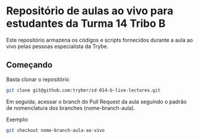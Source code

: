 # Repositório de aulas ao vivo para estudantes da Turma 14 Tribo B

Este repositório armazena os códigos e scripts fornecidos durante a aula ao vivo pelas pessoas especialista da Trybe.


## Começando

Basta clonar o repositório

```sh
git clone git@github.com:tryber/sd-014-b-live-lectures.git
```

Em seguida, acessar o branch do Pull Request da aula seguindo o padrão de nomenclatura dos branches (nome-branch-aula).

Exemplo:

```sh
git checkout nome-branch-aula-ao-vivo
```
